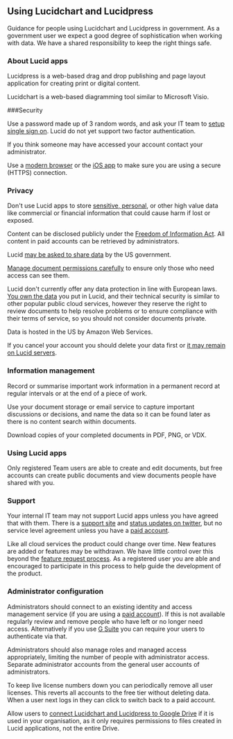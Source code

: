 ## Using Lucidchart and Lucidpress

Guidance for people using Lucidchart and Lucidpress in government. As a government user we expect a good degree of sophistication when working with data. We have a shared responsibility to keep the right things safe.

### About Lucid apps

Lucidpress is a web-based drag and drop publishing and page layout application for creating print or digital content.

Lucidchart is a web-based diagramming tool similar to Microsoft Visio.

###Security

Use a password made up of 3 random words, and ask your IT team to [setup single sign on](https://lucidchart.zendesk.com/hc/en-us/articles/207300096-Lucidchart-and-SAML). Lucid do not yet support two factor authentication.

If you think someone may have accessed your account contact your administrator.

Use a [modern browser](https://whatbrowser.org) or the [iOS app](https://lucidchart.zendesk.com/hc/en-us/articles/207300176-iOS-10-Lucidchart-App-Quickview) to make sure you are using a secure (HTTPS) connection.

### Privacy

Don't use Lucid apps to store [sensitive, personal](https://ico.org.uk/for-organisations/guide-to-data-protection/key-definitions/), or other high value data like commercial or financial information that could cause harm if lost or exposed.

Content can be disclosed publicly under the [Freedom of Information Act](https://ico.org.uk/for-organisations/guide-to-freedom-of-information/what-is-the-foi-act/). All content in paid accounts can be retrieved by administrators.

Lucid [may be asked to share data](https://www.lucidchart.com/pages/privacy) by the US government. 

[Manage document permissions carefully](https://lucidchart.zendesk.com/hc/en-us/articles/207300466-Share-Files-and-Folders) to ensure only those who need access can see them.

Lucid don't currently offer any data protection in line with European laws. [You own the data](https://www.lucidchart.com/pages/privacy) you put in Lucid, and their technical security is similar to other popular public cloud services, however they reserve the right to review documents to help resolve problems or to ensure compliance with their terms of service, so you should not consider documents private.

Data is hosted in the US by Amazon Web Services.

If you cancel your account you should delete your data first or [it may remain on Lucid servers](https://www.lucidchart.com/pages/tos).

### Information management

Record or summarise important work information in a permanent record at regular intervals or at the end of a piece of work.

Use your document storage or email service to capture important discussions or decisions, and name the data so it can be found later as there is no content search within documents.

Download copies of your completed documents in PDF, PNG, or VDX.

### Using Lucid apps

Only registered Team users are able to create and edit documents, but free accounts can create public documents and view documents people have shared with you.

### Support

Your internal IT team may not support Lucid apps unless you have agreed that with them.  There is a [support site](https://lucidchart.zendesk.com) and [status updates on twitter](https://twitter.com/lucidchart), but no service level agreement unless you have a [paid account](https://www.lucidchart.com/users/registerLevel). 

Like all cloud services the product could change over time.  New features are added or features may be withdrawn.  We have little control over this beyond the [feature request process](https://lucidchart.zendesk.com/forums/21398513-Current-Feature-Requests). As a registered user you are able and encouraged to participate in this process to help guide the development of the product.

### Administrator configuration

Administrators should connect to an existing identity and access management service (if you are using a [paid account](https://www.lucidchart.com/pages/enterprise)). If this is not available regularly review and remove people who have left or no longer need access. Alternatively if you use [G Suite](https://gsuite.google.com/) you can require your users to authenticate via that.

Administrators should also manage roles and managed access appropriately, limiting the number of people with administrator access.  Separate administrator accounts from the general user accounts of administrators.

To keep live license numbers down you can periodically remove all user licenses. This reverts all accounts to the free tier without deleting data. When a user next logs in they can click to switch back to a paid account.

Allow users to [connect Lucidchart and Lucidpress to Google Drive](https://lucidchart.zendesk.com/hc/en-us/articles/207300016-Lucidchart-in-Google-Drive) if it is used in your organisation, as it only requires permissions to files created in Lucid applications, not the entire Drive.


